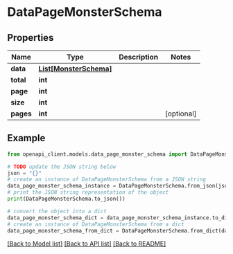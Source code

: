 # DataPageMonsterSchema


## Properties

Name | Type | Description | Notes
------------ | ------------- | ------------- | -------------
**data** | [**List[MonsterSchema]**](MonsterSchema.md) |  | 
**total** | **int** |  | 
**page** | **int** |  | 
**size** | **int** |  | 
**pages** | **int** |  | [optional] 

## Example

```python
from openapi_client.models.data_page_monster_schema import DataPageMonsterSchema

# TODO update the JSON string below
json = "{}"
# create an instance of DataPageMonsterSchema from a JSON string
data_page_monster_schema_instance = DataPageMonsterSchema.from_json(json)
# print the JSON string representation of the object
print(DataPageMonsterSchema.to_json())

# convert the object into a dict
data_page_monster_schema_dict = data_page_monster_schema_instance.to_dict()
# create an instance of DataPageMonsterSchema from a dict
data_page_monster_schema_from_dict = DataPageMonsterSchema.from_dict(data_page_monster_schema_dict)
```
[[Back to Model list]](../README.md#documentation-for-models) [[Back to API list]](../README.md#documentation-for-api-endpoints) [[Back to README]](../README.md)


